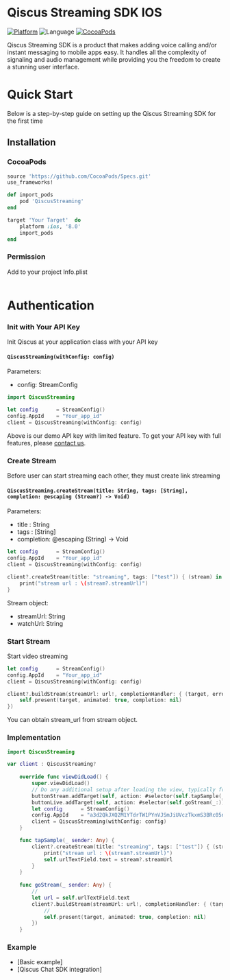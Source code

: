 # Qiscus Streaming SDK IOS

[![Platform](https://img.shields.io/cocoapods/p/QiscusStreaming.svg?style=flat)](http://cocoapods.org/pods/QiscusStreaming)
![Language](https://img.shields.io/badge/language-Swift%204.0-orange.svg)
[![CocoaPods](https://img.shields.io/cocoapods/v/QiscusStreaming.svg?style=flat)](http://cocoapods.org/pods/QiscusStreaming)

Qiscus Streaming SDK is a product that makes adding voice calling and/or instant messaging to mobile apps easy. It handles all the complexity of signaling and audio management while providing you the freedom to create a stunning user interface.

# Quick Start

Below is a step-by-step guide on setting up the Qiscus Streaming SDK for the first time

## Installation
### CocoaPods
```rb
source 'https://github.com/CocoaPods/Specs.git'
use_frameworks!

def import_pods
    pod 'QiscusStreaming'
end

target 'Your Target'  do
    platform :ios, '8.0'
    import_pods
end
````

### Permission

Add to your project Info.plist

```plist
```

# Authentication

### Init with Your API Key

Init Qiscus at your application class with your API key

#### `QiscusStreaming(withConfig: config)`

Parameters:
* config: StreamConfig

```swift
import QiscusStreaming

let config      = StreamConfig()
config.AppId    = "Your_app_id"
client = QiscusStreaming(withConfig: config)

```

Above is our demo API key with limited feature. To get your API key with full features, please [contact us](https://www.qiscus.com/contactus).

### Create Stream

Before user can start streaming each other, they must create link streaming

#### `QiscusStreaming.createStream(title: String, tags: [String], completion: @escaping (Stream?) -> Void)`

Parameters:
* title : String
* tags  : [String]
* completion: @escaping (String) -> Void

```swift
let config      = StreamConfig()
config.AppId    = "Your_app_id"
client = QiscusStreaming(withConfig: config)

client?.createStream(title: "streaming", tags: ["test"]) { (stream) in
    print("stream url : \(stream?.streamUrl)")
}
```

Stream object:
* streamUrl: String
* watchUrl: String

### Start Stream

Start video streaming

```swift
let config      = StreamConfig()
config.AppId    = "Your_app_id"
client = QiscusStreaming(withConfig: config)

client?.buildStream(streamUrl: url!, completionHandler: { (target, error) in
    self.present(target, animated: true, completion: nil)
})
```

You can obtain stream_url from stream object.

### Implementation

```swift
import QiscusStreaming

var client : QiscusStreaming?
    
    override func viewDidLoad() {
        super.viewDidLoad()
        // Do any additional setup after loading the view, typically from a nib.
        buttonStream.addTarget(self, action: #selector(self.tapSample(_:)), for: UIControlEvents.touchUpInside)
        buttonLive.addTarget(self, action: #selector(self.goStream(_:)), for: UIControlEvents.touchUpInside)
        let config      = StreamConfig()
        config.AppId    = "a3d2QkJXQ2M1YTdrTW1PYnVJSmJiUVczTkxmS3BRc05nYnRCOHRGUw=="
        client = QiscusStreaming(withConfig: config)
    }

    func tapSample(_ sender: Any) {
        client?.createStream(title: "streaming", tags: ["test"]) { (stream) in
            print("stream url : \(stream?.streamUrl)")
            self.urlTextField.text = stream?.streamUrl
        }
    }
    
    func goStream(_ sender: Any) {
        //
        let url = self.urlTextField.text
        client?.buildStream(streamUrl: url!, completionHandler: { (target, error) in
            //
            self.present(target, animated: true, completion: nil)
        })
    }
```
### Example

- [Basic example]
- [Qiscus Chat SDK integration]

